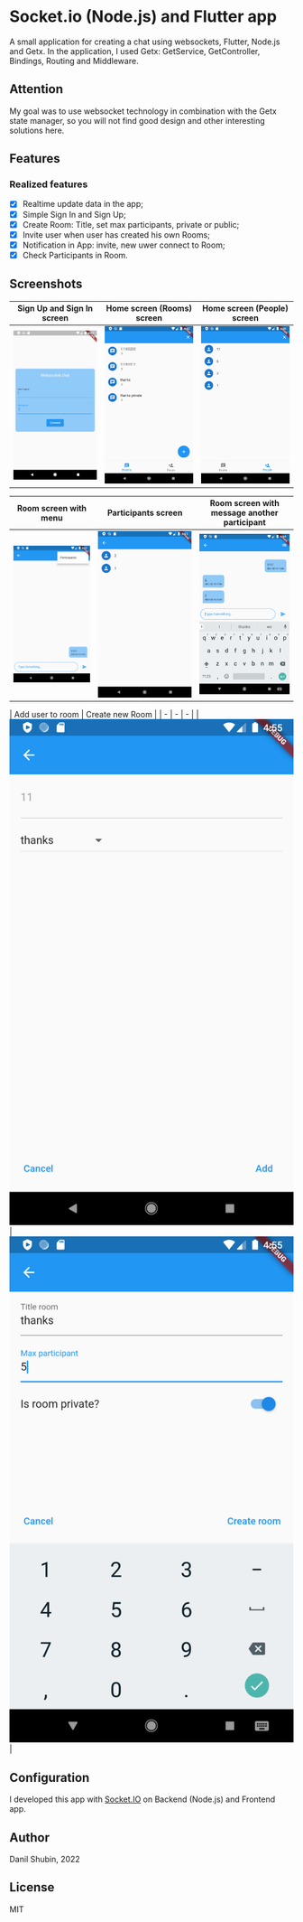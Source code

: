 # Socket.io (Node.js) and Flutter app

A small application for creating a chat using websockets, Flutter, Node.js and Getx.
In the application, I used Getx: GetService, GetController, Bindings, Routing and Middleware.

## Attention

My goal was to use websocket technology in combination with the Getx state manager, so you will not find good design and other interesting solutions here.

## Features
### Realized features

- [x] Realtime update data in the app;
- [x] Simple Sign In and Sign Up;
- [x] Create Room: Title, set max participants, private or public;
- [x] Invite user when user has created his own Rooms;
- [x] Notification in App: invite, new uwer connect to Room;
- [x] Check Participants in Room.

## Screenshots

| Sign Up and Sign In screen | Home screen (Rooms) screen | Home screen (People) screen |
| - | - | - |
| ![1](./screenshots/1.png) | ![2](./screenshots/2.png) | ![3](./screenshots/7.png) |

| Room screen with menu | Participants screen | Room screen with message another participant |
| - | - | - |
| ![4](./screenshots/4.png) | ![5](./screenshots/5.png) | ![6](./screenshots/6.png) |

| Add user to room | Create new Room | 
| - | - | - |
| ![7](./screenshots/8.png) | ![8](./screenshots/9.png) | 

## Configuration
I developed this app with [Socket.IO](https://socket.io/) on Backend (Node.js) and Frontend app.

## Author
Danil Shubin, 2022

## License
MIT
